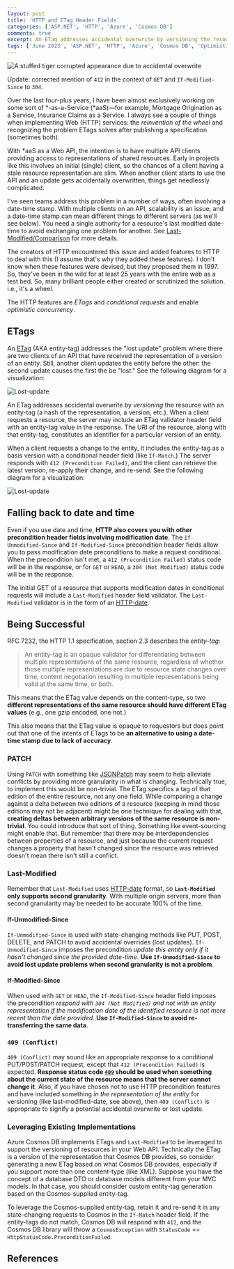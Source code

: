 ```yaml
---
layout: post
title: 'HTTP and ETag Header Fields'
categories: ['ASP.NET', 'HTTP', 'Azure', 'Cosmos DB']
comments: true
excerpt: An ETag addresses accidental overwrite by versioning the resource with an entity-tag (a hash of the representation, a version, etc.).
tags: ['June 2023', 'ASP.NET', 'HTTP', 'Azure', 'Cosmos DB', 'Optimistic Concurrency']
---
```

![A stuffed tiger corrupted appearance due to accidental overwrite](../assets/accidental-overwrite.jpg)

Update: corrected mention of `412` in the context of `GET` and `If-Modified-Since` to `304`.

Over the last four-plus years, I have been almost exclusively working on some sort of *-as-a-Service (*aaS)—for example, Mortgage Origination as a Service, Insurance Claims as a Service. I always see a couple of things when implementing Web (HTTP) services: the _reinvention of the wheel_ and recognizing the problem ETags solves after publishing a specification (sometimes both).

With *aaS as a Web API, the intention is to have multiple API clients providing access to representations of shared resources. Early in projects like this involves an initial (single) client, so the chances of a client having a stale resource representation are slim. When another client starts to use the API and an update gets accidentally overwritten, things get needlessly complicated.

I've seen teams address this problem in a number of ways, often involving a date-time stamp. With multiple clients on an API, scalability is an issue, and a date-time stamp can mean different things to different servers (as we'll see below). You need a single authority for a resource's last modified date-time to avoid exchanging one problem for another. See [Last-Modified/Comparison] for more details.

The creators of HTTP encountered this issue and added features to HTTP to deal with this (I assume that's why they added these features). I don't know when these features were devised, but they proposed them in 1997. So, they've been in the wild for at least 25 years with the entire web as a test bed. So, many brilliant people either created or scrutinized the solution. i.e., it's a wheel.

The HTTP features are _ETags_ and _conditional requests_ and enable _optimistic concurrency_.

## ETags

An [ETag] (AKA entity-tag) addresses the "lost update" problem where there are two clients of an API that have received the representation of a version of an entity. Still, another client updates the entity before the other: the second update causes the first the be "lost." See the following diagram for a visualization:

![Lost-update](./assets/lost-update-sequence.png)

An ETag addresses accidental overwrite by _versioning_ the resource with an entity-tag (a hash of the representation, a version, etc.). When a client requests a resource, the server may include an ETag validator header field with an entity-tag value in the response. The URI of the resource, along with that entity-tag, constitutes an identifier for a particular version of an entity. 

When a client requests a change to the entity, it includes the entity-tag as a basis version with a conditional header field (like `If-Match`.)  The server responds with `412 (Precondition Failed)`, and the client can retrieve the latest version, re-apply their change, and re-send. See the following diagram for a visualization:

![Lost-update](./assets/lost-update-solution-sequence.png)

## Falling back to date and time

Even if you use date and time, **HTTP also covers you with other precondition header fields involving modification date**. The `If-Unmodified-Since` and `If-Modified-Since` precondition header fields allow you to pass modification date preconditions to make a request conditional. When the precondition isn't met, a `412 (Precondition Failed)` status code will be in the response, or for `GET` or `HEAD`, a `304 (Not Modified)` status code will be in the response.

The initial GET of a resource that supports modification dates in conditional requests will include a `Last-Modified` header field validator. The `Last-Modified` validator is in the form of an [HTTP-date].

## Being Successful

RFC 7232, the HTTP 1.1 specification, section 2.3 describes the _entity-tag_:

> An entity-tag is an opaque validator for differentiating between multiple representations of the same resource, regardless of whether those multiple representations are due to resource state changes over time, content negotiation resulting in multiple representations being valid at the same time, or both.

This means that the ETag value depends on the content-type, so two **different representations of the same resource should have different ETag values** (e.g., one gzip encoded, one not.)

This also means that the ETag value is opaque to requestors but does point out that one of the intents of ETags to be **an alternative to using a date-time stamp due to lack of accuracy**.

### PATCH

Using `PATCH` with something like [JSONPatch] may seem to help alleviate conflicts by providing more granularity in what is changing. Technically true, to implement this would be non-trivial. The ETag specifics a tag of that edition of the entire resource, not any one field. While comparing a change against a delta between two editions of a resource (keeping in mind those editions may not be adjacent) might be one technique for dealing with that, **creating deltas between arbitrary versions of the same resource is non-trivial**. You could introduce that sort of thing. Something like event-sourcing might enable that. But remember that there may be interdependencies between properties of a resource, and just because the current request changes a property that hasn't changed since the resource was retrieved doesn't mean there isn't still a conflict.

### Last-Modified

Remember that `Last-Modified` uses [HTTP-date] format, so **`Last-Modified` only supports second granularity**. With multiple origin servers, more than second granularity may be needed to be accurate 100% of the time.

#### If-Unmodified-Since

`If-Unmodified-Since` is used with state-changing methods like PUT, POST, DELETE, and PATCH to avoid accidental overrides (lost updates). `If-Unmodified-Since` imposes the precondition _update this entity only if it hasn't changed since the provided date-time_. **Use `If-Unmodified-Since` to avoid lost update problems when second granularity is not a problem**.

#### If-Modified-Since

When used with `GET` or `HEAD`, the `If-Modified-Since` header field imposes the precondition _respond with `304 (Not Modified)` and not with an entity representation if the modification date of the identified resource is not more recent than the date provided_. **Use `If-Modified-Since` to avoid re-transferring the same data**.

### `409 (Conflict)`

`409 (Conflict)` may sound like an appropriate response to a conditional PUT/POST/PATCH request, except that `412 (Precondition Failed)` is expected. **Response status code [`409`][409] should be used when something about the current state of the resource means that the server cannot change it**. Also, if you have chosen not to use HTTP precondition features and have included something _in the representation of the entity_ for versioning (like last-modified-date, see above), then `409 (Conflict)` is appropriate to signify a potential accidental overwrite or lost update.

### Leveraging Existing Implementations

Azure Cosmos DB implements ETags and `Last-Modified` to be leveraged to support the versioning of resources in your Web API. Technically the ETag is a version of the representation that Cosmos DB provides, so consider generating a new ETag based on what Cosmos DB provides, especially if you support more than one content-type (like XML). Suppose you have the concept of a database DTO or database models different from your MVC models. In that case, you should consider custom entity-tag generation based on the Cosmos-supplied entity-tag.

To leverage the Cosmos-supplied entity-tag, retain it and re-send it in any state-changing requests to Cosmos in the `If-Match` header field. If the entity-tags do not match, Cosmos DB will respond with `412`, and the Cosmos DB library will throw a `CosmosException` with `StatusCode` == `HttpStatusCode.PreconditionFailed`.


<!--
title Lost Update Problem

participant "Client 1" as Client1
participant "Client 2" as Client2
participant API

Client1->API:""GET /resource/123""
activate Client1
Client1<--API:""200 OK""\n//resource v1 representation//

create Client2
Client2->API:""GET /resource/123""
activate Client2
Client2<--API:""200 OK""\n//resource v1 representation//
Client1->API:""PUT /resource/123""
Client1<--API:""200 OK""\n//resource v2 representation//
deactivateafter Client1
destroyafter Client1

Client2-#red>API:""PUT /resource/123""
note over Client1,API#pink:Client 2 is updating the resource based from **v1**, not **v2**:\n<align:center>the v2 update is "lost" to //Client 2//</align>
Client2<--API:""200 OK""\n//resource v3 representation//

-->

<!--
title Lost Update Solution

participant "Client 1" as Client1
participant "Client 2" as Client2
participant API

Client1->API:""GET /resource/123""
activate Client1
Client1<--API:""200 OK""\n//resource v1 representation//

create Client2
Client2->API:""GET /resource/123""
activate Client2
Client2<--API:""200 OK""\n//resource v1 representation//
Client1->API:""PUT /resource/123\nIf-Match: v1""
Client1<--API:""200 OK""\n//resource v2 representation//
deactivateafter Client1
destroyafter Client1

Client2->API:""PUT /resource/123\nIf-Match: v1""

Client2<--API:<color:#red>""412 Precondition Failed\nBasis version of resource is out of date""</color>
-->

## References

[409]: https://datatracker.ietf.org/doc/html/rfc7231#section-6.5.8
[412]: https://datatracker.ietf.org/doc/html/rfc7232#section-4.2
[If-Match]: https://datatracker.ietf.org/doc/html/rfc7232#section-3.1
[If-None-Match]: https://datatracker.ietf.org/doc/html/rfc7232#section-3.2
[If-Modified-Since]: https://datatracker.ietf.org/doc/html/rfc7232#section-3.3
[If-Unmodified-Since]: https://datatracker.ietf.org/doc/html/rfc7232#section-3.4
[Last-Modified/Comparison]: https://datatracker.ietf.org/doc/html/rfc7232#section-2.2.2
[ETag]: https://datatracker.ietf.org/doc/html/rfc7232#section-2.3
[JSONPatch]: https://jsonpatch.com/
[HTTP-date]: https://datatracker.ietf.org/doc/html/rfc7231#section-7.1.1.1